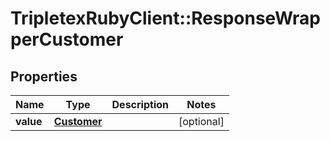 # TripletexRubyClient::ResponseWrapperCustomer

## Properties
Name | Type | Description | Notes
------------ | ------------- | ------------- | -------------
**value** | [**Customer**](Customer.md) |  | [optional] 


